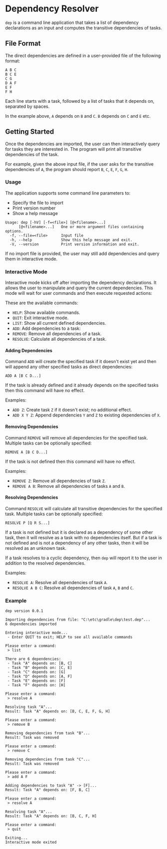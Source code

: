 
# Dependency Resolver

`dep` is a command line application that takes a list of dependency declarations
as an input and computes the transitive dependencies of tasks.


## File Format

The direct dependencies are defined in a user-provided file of the following
format:

```
A B C
B C E
C G
D A F
E F
F H
```

Each line starts with a task, followed by a list of tasks that it depends on,
separated by spaces.

In the example above, `A` depends on `B` and `C`.
`B` depends on `C` and `E` etc.


## Getting Started

Once the dependencies are imported, the user can then interactively query for
tasks they are interested in. The program will print all transitive dependencies
of the task.

For example, given the above input file, if the user asks for the transitive
dependencies of `A`, the program should report `B`, `C`, `E`, `F`, `G`, `H`.


### Usage

The application supports some command line parameters to:

- Specify the file to import
- Print version number
- Show a help message

```
Usage: dep [-hV] [-f=<file>] [@<filename>...]
      [@<filename>...]   One or more argument files containing options.
  -f, --file=<file>      Input file
  -h, --help             Show this help message and exit.
  -V, --version          Print version information and exit.
```

If no import file is provided, the user may still add dependencies and query
them in interactive mode.


### Interactive Mode

Interactive mode kicks off after importing the dependency declarations. It
allows the user to manipulate and query the current dependencies. This mode will
wait for user commands and then execute requested actions:

These are the available commands:

- `HELP`: Show available commands.
- `QUIT`: Exit interactive mode.
- `LIST`: Show all current defined dependencies.
- `ADD`: Add dependencies to a task:
- `REMOVE`: Remove all dependencies of a task.
- `RESOLVE`: Calculate all dependencies of a task.


#### Adding Dependencies

Command `ADD` will create the specified task if it doesn't exist yet and then
will append any other specified tasks as direct dependencies:

```
ADD A [B C D...]
```

If the task is already defined and it already depends on the specified tasks
then this command will have no effect.

Examples:

- `ADD Z`: Create task `Z` if it doesn't exist; no additional effect.
- `ADD X Y Z`: Append dependencies `Y` and `Z` to existing dependencies of `X`.


#### Removing Dependencies

Command `REMOVE` will remove all dependencies for the specified task. Multiple
tasks can be optionally specified:

```
REMOVE A [B C D...]
```

If the task is not defined then this command will have no effect.

Examples:

- `REMOVE Z`: Remove all dependencies of task `Z`.
- `REMOVE A B`: Remove all dependencies of tasks `A` and `B`.


#### Resolving Dependencies

Command `RESOLVE` will calculate all transitive dependencies for the specified
task. Multiple tasks can be optionally specified:

```
RESOLVE P [Q R S...]
```

If a task is not defined but it is declared as a dependency of some other task,
then it will resolve as a task with no dependencies itself. But if a task is not
defined and is not a dependency of any other tasks, then it will be resolved as
an unknown task.

If a task resolves to a cyclic dependency, then `dep` will report it to the user
in addition to the resolved dependencies.

Examples:

- `RESOLVE A`: Resolve all dependencies of task `A`.
- `RESOLVE A B C`: Resolve all dependencies of task `A`, `B` and `C`.

### Example

```
dep version 0.0.1

Importing dependencies from file: "C:\etc\gradle\dep\test.dep"...
6 dependencies imported

Entering interactive mode...
 - Enter QUIT to exit; HELP to see all available commands

Please enter a command:
 > list

There are 6 dependencies:
 - Task "A" depends on: [B, C]
 - Task "B" depends on: [C, E]
 - Task "C" depends on: [G]
 - Task "D" depends on: [A, F]
 - Task "E" depends on: [F]
 - Task "F" depends on: [H]

Please enter a command:
 > resolve A

Resolving task "A"...
Result: Task "A" depends on: [B, C, E, F, G, H]

Please enter a command:
 > remove B

Removing dependencies from task "B"...
Result: Task was removed

Please enter a command:
 > remove C

Removing dependencies from task "C"...
Result: Task was removed

Please enter a command:
 > add A F

Adding dependencies to task "A" -> [F]...
Result: Task "A" depends on: [F, B, C]

Please enter a command:
 > resolve A

Resolving task "A"...
Result: Task "A" depends on: [B, C, F, H]

Please enter a command:
 > quit

Exiting...
Interactive mode exited
```
